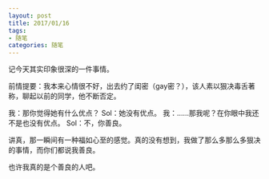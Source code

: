 ```yaml
---
layout: post
title: 2017/01/16
tags:
- 随笔
categories: 随笔
---
```

记今天其实印象很深的一件事情。

前情提要：我本来心情很不好，出去约了闺密（gay密？），该人素以狠决毒舌著称，聊起以前的同学，他不断否定。

我：那你觉得她有什么优点？
Sol：她没有优点。
我：......那我呢？在你眼中我还不是也没有优点。
Sol：不，你善良。

讲真，那一瞬间有一种福如心至的感觉。真的没有想到，我做了那么多那么多狠决的事情，而你们都说我善良。

也许我真的是个善良的人吧。